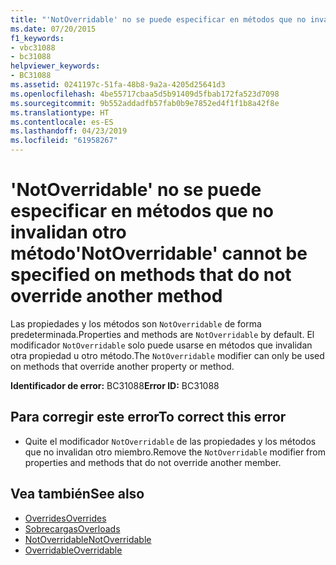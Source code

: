 ```yaml
---
title: "'NotOverridable' no se puede especificar en métodos que no invalidan otro método"
ms.date: 07/20/2015
f1_keywords:
- vbc31088
- bc31088
helpviewer_keywords:
- BC31088
ms.assetid: 0241197c-51fa-48b8-9a2a-4205d25641d3
ms.openlocfilehash: 4be55717cbaa5d5b91409d5fbab172fa523d7098
ms.sourcegitcommit: 9b552addadfb57fab0b9e7852ed4f1f1b8a42f8e
ms.translationtype: HT
ms.contentlocale: es-ES
ms.lasthandoff: 04/23/2019
ms.locfileid: "61958267"
---
```

# <a name="notoverridable-cannot-be-specified-on-methods-that-do-not-override-another-method"></a><span data-ttu-id="1a588-102">'NotOverridable' no se puede especificar en métodos que no invalidan otro método</span><span class="sxs-lookup"><span data-stu-id="1a588-102">'NotOverridable' cannot be specified on methods that do not override another method</span></span>
<span data-ttu-id="1a588-103">Las propiedades y los métodos son `NotOverridable` de forma predeterminada.</span><span class="sxs-lookup"><span data-stu-id="1a588-103">Properties and methods are `NotOverridable` by default.</span></span> <span data-ttu-id="1a588-104">El modificador `NotOverridable` solo puede usarse en métodos que invalidan otra propiedad u otro método.</span><span class="sxs-lookup"><span data-stu-id="1a588-104">The `NotOverridable` modifier can only be used on methods that override another property or method.</span></span>  
  
 <span data-ttu-id="1a588-105">**Identificador de error:** BC31088</span><span class="sxs-lookup"><span data-stu-id="1a588-105">**Error ID:** BC31088</span></span>  
  
## <a name="to-correct-this-error"></a><span data-ttu-id="1a588-106">Para corregir este error</span><span class="sxs-lookup"><span data-stu-id="1a588-106">To correct this error</span></span>  
  
- <span data-ttu-id="1a588-107">Quite el modificador `NotOverridable` de las propiedades y los métodos que no invalidan otro miembro.</span><span class="sxs-lookup"><span data-stu-id="1a588-107">Remove the `NotOverridable` modifier from properties and methods that do not override another member.</span></span>  
  
## <a name="see-also"></a><span data-ttu-id="1a588-108">Vea también</span><span class="sxs-lookup"><span data-stu-id="1a588-108">See also</span></span>

- [<span data-ttu-id="1a588-109">Overrides</span><span class="sxs-lookup"><span data-stu-id="1a588-109">Overrides</span></span>](../../visual-basic/language-reference/modifiers/overrides.md)
- [<span data-ttu-id="1a588-110">Sobrecargas</span><span class="sxs-lookup"><span data-stu-id="1a588-110">Overloads</span></span>](../../visual-basic/language-reference/modifiers/overloads.md)
- [<span data-ttu-id="1a588-111">NotOverridable</span><span class="sxs-lookup"><span data-stu-id="1a588-111">NotOverridable</span></span>](../../visual-basic/language-reference/modifiers/notoverridable.md)
- [<span data-ttu-id="1a588-112">Overridable</span><span class="sxs-lookup"><span data-stu-id="1a588-112">Overridable</span></span>](../../visual-basic/language-reference/modifiers/overridable.md)
